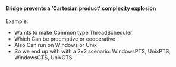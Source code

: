 #### Bridge prevents a ‘Cartesian product’ complexity explosion  
Example: 
- Wamts to make Common type ThreadScheduler  
- Which Can be preemptive or cooperative   
- Also Can run on Windows or Unix   
- So we end up with with a 2x2 scenario: WindowsPTS, UnixPTS, WindowsCTS, UnixCTS  